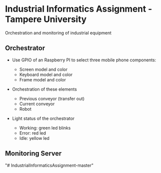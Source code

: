 # Industrial Informatics Assignment - Tampere University

Orchestration and monitoring of industrial equipment 


## Orchestrator

- Use GPIO of an Raspberry PI to select three mobile phone components:

    - Screen model and color
    - Keyboard model and color
    - Frame model and color

- Orchestration of these elements
    
    - Previous conveyor (transfer out)
    - Current conveyor
    - Robot
    
- Light status of the orchestrator

    - Working: green led blinks
    - Error: red led
    - Idle: yellow led

## Monitoring Server






"# IndustrialInformaticsAssignment-master" 
